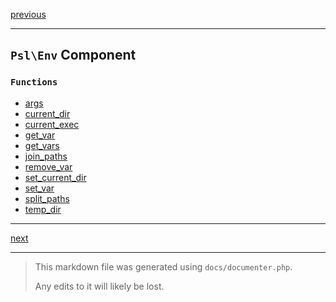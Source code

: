 [previous](encoding-hex.md)

---

## `Psl\Env` Component

### `Functions`

- [args](./../../src/Psl/Env/args.php#L12)
- [current_dir](./../../src/Psl/Env/current_dir.php#L16)
- [current_exec](./../../src/Psl/Env/current_exec.php#L18)
- [get_var](./../../src/Psl/Env/get_var.php#L18)
- [get_vars](./../../src/Psl/Env/get_vars.php#L14)
- [join_paths](./../../src/Psl/Env/join_paths.php#L16)
- [remove_var](./../../src/Psl/Env/remove_var.php#L18)
- [set_current_dir](./../../src/Psl/Env/set_current_dir.php#L16)
- [set_var](./../../src/Psl/Env/set_var.php#L19)
- [split_paths](./../../src/Psl/Env/split_paths.php#L16)
- [temp_dir](./../../src/Psl/Env/temp_dir.php#L20)



---

[next](filesystem.md)

---

> This markdown file was generated using `docs/documenter.php`.
>
> Any edits to it will likely be lost.
